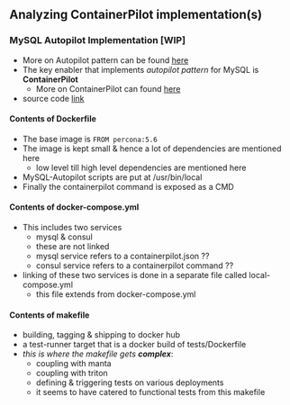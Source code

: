 ## Analyzing ContainerPilot implementation(s)

### MySQL Autopilot Implementation [WIP]

- More on Autopilot pattern can be found [here](http://autopilotpattern.io/)
- The key enabler that implements *autopilot pattern* for MySQL is **ContainerPilot**
  - More on ContainerPilot can found [here](https://www.joyent.com/containerpilot)
- source code [link](https://github.com/autopilotpattern/mysql)

#### Contents of Dockerfile

- The base image is ```FROM percona:5.6```
- The image is kept small & hence a lot of dependencies are mentioned here
  - low level till high level dependencies are mentioned here  
- MySQL-Autopilot scripts are put at /usr/bin/local
- Finally the containerpilot command is exposed as a CMD

#### Contents of docker-compose.yml

- This includes two services
  - mysql & consul
  - these are not linked
  - mysql service refers to a containerpilot.json ??
  - consul service refers to a containerpilot command ??
- linking of these two services is done in a separate file called local-compose.yml
  - this file extends from docker-compose.yml

#### Contents of makefile

- building, tagging & shipping to docker hub
- a test-runner target that is a docker build of tests/Dockerfile
- *this is where the makefile gets **complex***:
  - coupling with manta
  - coupling with triton
  - defining & triggering tests on various deployments
  - it seems to have catered to functional tests from this makefile
